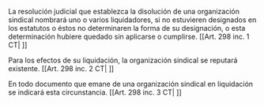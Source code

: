 La resolución judicial que establezca la disolución de una organización sindical nombrará uno o varios liquidadores, si no estuvieren designados en los estatutos o éstos no determinaren la forma de su designación, o esta determinación hubiere quedado sin aplicarse o cumplirse. [[Art. 298 inc. 1 CT| ]]

Para los efectos de su liquidación, la organización sindical se reputará existente. [[Art. 298 inc. 2 CT| ]]

En todo documento que emane de una organización sindical en liquidación se indicará esta circunstancia. [[Art. 298 inc. 3 CT| ]]